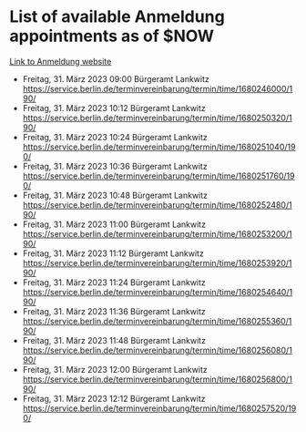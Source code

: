 # List of available Anmeldung appointments as of $NOW
[Link to Anmeldung website](https://service.berlin.de/terminvereinbarung/termin/tag.php?termin=1&anliegen[]=120686&dienstleisterlist=122210,122217,327316,122219,327312,122227,327314,122231,327346,122243,327348,122254,122252,329742,122260,329745,122262,329748,122271,327278,122273,327274,122277,327276,330436,122280,327294,122282,327290,122284,327292,122291,327270,122285,327266,122286,327264,122296,327268,150230,329760,122297,327286,122294,327284,122312,329763,122314,329775,122304,327330,122311,327334,122309,327332,317869,122281,327352,122279,329772,122283,122276,327324,122274,327326,122267,329766,122246,327318,122251,327320,122257,327322,122208,327298,122226,327300&herkunft=http%3A%2F%2Fservice.berlin.de%2Fdienstleistung%2F120686%2F)
- Freitag, 31. März 2023 09:00 Bürgeramt Lankwitz https://service.berlin.de/terminvereinbarung/termin/time/1680246000/190/
- Freitag, 31. März 2023 10:12 Bürgeramt Lankwitz https://service.berlin.de/terminvereinbarung/termin/time/1680250320/190/
- Freitag, 31. März 2023 10:24 Bürgeramt Lankwitz https://service.berlin.de/terminvereinbarung/termin/time/1680251040/190/
- Freitag, 31. März 2023 10:36 Bürgeramt Lankwitz https://service.berlin.de/terminvereinbarung/termin/time/1680251760/190/
- Freitag, 31. März 2023 10:48 Bürgeramt Lankwitz https://service.berlin.de/terminvereinbarung/termin/time/1680252480/190/
- Freitag, 31. März 2023 11:00 Bürgeramt Lankwitz https://service.berlin.de/terminvereinbarung/termin/time/1680253200/190/
- Freitag, 31. März 2023 11:12 Bürgeramt Lankwitz https://service.berlin.de/terminvereinbarung/termin/time/1680253920/190/
- Freitag, 31. März 2023 11:24 Bürgeramt Lankwitz https://service.berlin.de/terminvereinbarung/termin/time/1680254640/190/
- Freitag, 31. März 2023 11:36 Bürgeramt Lankwitz https://service.berlin.de/terminvereinbarung/termin/time/1680255360/190/
- Freitag, 31. März 2023 11:48 Bürgeramt Lankwitz https://service.berlin.de/terminvereinbarung/termin/time/1680256080/190/
- Freitag, 31. März 2023 12:00 Bürgeramt Lankwitz https://service.berlin.de/terminvereinbarung/termin/time/1680256800/190/
- Freitag, 31. März 2023 12:12 Bürgeramt Lankwitz https://service.berlin.de/terminvereinbarung/termin/time/1680257520/190/

